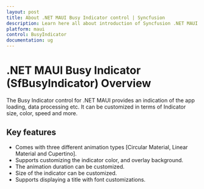 ```yaml
---
layout: post
title: About .NET MAUI Busy Indicator control | Syncfusion
description: Learn here all about introduction of Syncfusion .NET MAUI Busy Indicator (SfBusyIndicator) control, its elements and more.
platform: maui
control: BusyIndicator
documentation: ug
---
```


# .NET MAUI Busy Indicator (SfBusyIndicator) Overview

The Busy Indicator control for .NET MAUI provides an indication of the app loading, data processing etc. It can be customized in terms of Indicator size, color, speed and more.

## Key features

* Comes with three different animation types [Circular Material, Linear Material and Cupertino].
* Supports customizing the indicator color, and overlay background.
* The animation duration can be customized.
* Size of the indicator can be customized.
* Supports displaying a title with font customizations.